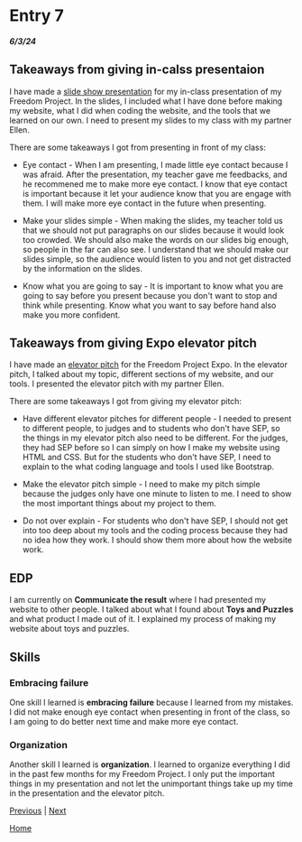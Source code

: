# Entry 7
##### 6/3/24
## Takeaways from giving in-calss presentaion 
I have made a [slide show presentation](https://qiling9760.github.io/sep10-freedom-project/toysproject/toy-index.html) for my in-class presentation of my Freedom Project. In the slides, I included what I have done before making my website, what I did when coding the website, and the tools that we learned on our own. I need to present my slides to my class with my partner Ellen. 

There are some takeaways I got from presenting in front of my class: 
- Eye contact - When I am presenting, I made little eye contact because I was afraid. After the presentation, my teacher gave me feedbacks, and he recommened me to make more eye contact. I know that eye contact is important because it let your audience know that you are engage with them. I will make more eye contact in the future when presenting. 

- Make your slides simple - When making the slides, my teacher told us that we should not put paragraphs on our slides because it would look too crowded. We should also make the words on our slides big enough, so people in the far can also see. I understand that we should make our slides simple, so the audience would listen to you and not get distracted by the  information on the slides. 

- Know what you are going to say - It is important to know what you are going to say before you present because you don't want to stop and think while presenting. Know what you want to say before hand also make you more confident. 

## Takeaways from giving Expo elevator pitch 
I have made an [elevator pitch](https://docs.google.com/document/d/106vSeo3k-M99-Bf328oMbOkHTRylpga8nKW-EO1nUDo/edit#heading=h.68gwumrierlm) for the Freedom Project Expo. In the elevator pitch, I talked about my topic, different sections of my website, and our tools. I presented the elevator pitch with my partner Ellen. 

There are some takeaways I got from giving my elevator pitch: 

- Have different elevator pitches for different people - I needed to present to different people, to judges and to students who don't have SEP, so the things in my elevator pitch also need to be different. For the judges, they had SEP before so I can simply on how I make my website using HTML and CSS. But for the students who don't have SEP, I need to explain to the what coding language and tools I used like Bootstrap. 

- Make the elevator pitch simple - I need to make my pitch simple because the judges only have one minute to listen to me. I need to show the most important things about my project to them. 

- Do not over explain - For students who don't have SEP, I should not get into too deep about my tools and the coding process because they had no idea how they work. I should show them more about how the website work. 

## EDP
I am currently on **Communicate the result** where I had presented my website to other people. I talked about what I found about **Toys and Puzzles** and what product I made out of it. I explained my process of making my website about toys and puzzles. 

## Skills
### Embracing failure 
One skill I learned is **embracing failure** because I learned from my mistakes. I did not make enough eye contact when presenting in front of the class, so I am going to do better next time and make more eye contact. 

### Organization 
Another skill I learned is **organization**. I learned to organize everything I did in the past few months for my Freedom Project. I only put the important things in my presentation and not let the unimportant things take up my time in the presentation and the elevator pitch. 

[Previous](entry06.md) | [Next](entry08.md)

[Home](../README.md)
